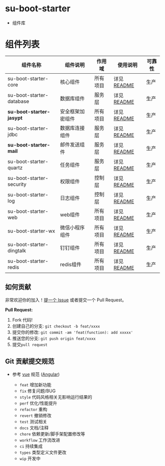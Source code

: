 # su-boot-starter

- 组件库

# 组件列表

| 组件名称                     | 组件说明     | 作用域    | 	使用说明               | 可靠性 |
|--------------------------|----------|--------|---------------------|-----|
| su-boot-starter-core     | 核心组件     | 所有项目 | 详见 [README](su-boot-starter-core/README.md) | 生产  |
| su-boot-starter-database | 数据库组件    | 服务层 | 详见 [README](su-boot-starter-database/README.md) | 生产  |
|  **su-boot-starter-jasypt**    | 安全框架加密组件 | 所有项目 |详见 [README](su-boot-starter-jasypt/README.md)    | 生产  |
| su-boot-starter-jdbc     | 数据库连接组件  | 服务层 | 详见 [README](su-boot-starter-jdbc/README.md)    | 生产  | 
| **su-boot-starter-mail**   | 邮件发送组件   | 服务层 | 详见 [README](su-boot-starter-mail/README.md)     | 生产  |
| su-boot-starter-quartz   | 任务组件     | 服务层 | 详见 [README](su-boot-starter-quartz/README.md)   | 生产  | 
| su-boot-starter-security | 权限组件     | 控制层 | 详见 [README](su-boot-starter-security/README.md) | 生产  | 
| su-boot-starter-log      | 日志组件     | 控制层 | 详见 [README](su-boot-starter-log/README.md)      | 生产  |
| su-boot-starter-web      | web组件    | 所有项目 | 详见 [README](su-boot-starter-web/README.md)      | 生产  |
| su-boot-starter-wx       | 微信小程序组件  | 所有项目 | 详见 [README](su-boot-starter-wx/README.md)       | 生产  |
| su-boot-starter-dingtalk | 钉钉组件     | 所有项目 | 详见 [README](su-boot-starter-dingtalk/README.md)  | 生产  |
| su-boot-starter-redis    | redis组件     | 所有项目 | 详见 [README](su-boot-starter-redis/README.md)    | 生产  |


## 如何贡献

非常欢迎你的加入！[提一个 Issue](https://github.com/JsckChin/su-boot-starter/issues) 或者提交一个 Pull Request。

**Pull Request:**

1. Fork 代码!
2. 创建自己的分支: `git checkout -b feat/xxxx`
3. 提交你的修改: `git commit -am 'feat(function): add xxxxx'`
4. 推送您的分支: `git push origin feat/xxxx`
5. 提交`pull request`

## Git 贡献提交规范

- 参考 [vue](https://github.com/vuejs/vue/blob/dev/.github/COMMIT_CONVENTION.md) 规范 ([Angular](https://github.com/conventional-changelog/conventional-changelog/tree/master/packages/conventional-changelog-angular))

    - `feat` 增加新功能
    - `fix` 修复问题/BUG
    - `style` 代码风格相关无影响运行结果的
    - `perf` 优化/性能提升
    - `refactor` 重构
    - `revert` 撤销修改
    - `test` 测试相关
    - `docs` 文档/注释
    - `chore` 依赖更新/脚手架配置修改等
    - `workflow` 工作流改进
    - `ci` 持续集成
    - `types` 类型定义文件更改
    - `wip` 开发中
